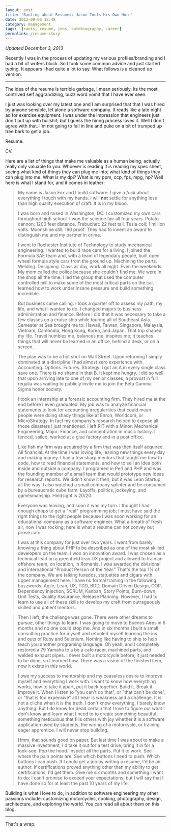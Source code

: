 ```yaml
---
layout: post
title: "Ranting about Resumes: Jason Toots His Own Horn"
date: 2012-09-06 18:48
category: management
tags:  [rants, resume, jobs, autobiography, career]
permalink: /resume-story
---
```


*Updated December 3, 2013*

Recently I was in the process of updating my various profiles/branding and I had a bit of writers block. So I took some common advice and just started typing. It appears I had quite a lot to say. What follows is a cleaned up version.

---

The idea of the resume is terrible garbage, I mean seriously, its the most contrived self aggrandizing, buzz word vomit that I have ever seen.

I just was looking over my latest one and I am surprised that that I was hired by anyone sensible, let alone a software company. It reads like a late night ad for exercise equipment. I was under the impression that engineers just don't put up with bullshit; but I guess the hiring process loves it. Well I don't agree with that. I'm not going to fall in line and puke on a bit of trumped up tree bark to get a job.

Resume.

CV.

Here are a list of things that make me valuable as a human being, actually really only valuable to you. Whoever is reading it is reading my spec sheet, seeing what kind of things they can plug me into; what kind of things they can plug into me. What is my dpi? What is my ppm, ccp, fps, mpg, hp? Well here is what I stand for, and it comes in leather:

> My name is Jason Fox and I build software. I give a *fuck* about everything I touch with my hands. I will **not** settle for anything less than high quality execution of craft. It is in my blood.
>
> I was born and raised in Washington, DC. I customized my own cars throughout high school. I won the science fair all four years. Potato cannon: 1200 feet distance. Trebuchet: 22 feet tall. Tesla coil: 1 million volts. Moonshine still: 190 proof. They had to invent an award to distinguish me and my partner in crime.
>
> I went to Rochester Institute of Technology to study mechanical engineering. I wanted to build race cars for a living. I joined the Formula SAE team and, with a team of legendary people, built open wheel formula style cars from the ground up. Machining the parts. Welding. Designing. Class all day, work all night. Even the weekends. My mom called the police because she couldn't find me. We were in the shop all the time. I led the group that used the computer controlled mill to make some of the most critical parts on the car. I learned how to work under insane pressure and build something incredible.
>
> But business came calling. I took a quarter off to assess my path, my life, and what I wanted to do. I changed majors to business administration and finance. Before I did that it was necessary to take a few classes on a cruise ship while touring all of Southeast Asia. Semester at Sea brought me to: Hawaii, Taiwan, Singapore, Malaysia, Vietnam, Cambodia, Hong Kong, Korea, and Japan. That trip shaped my life. Travel humbles me, balances me, inspires me; it teaches things that will never be learned in an office, behind a desk, or on a screen.

> The plan was to be a hot shot on Wall Street. Upon returning I simply dominated at a discipline I had almost zero experience with. Accounting. Options. Futures. Strategy. I got an A in every single class save one. There is no shame in that B. It kept me hungry. I did so well that upon arriving late to one of my senior classes, a provost in full regalia was waiting to publicly invite me to join the Beta Gamma Sigma honor society.
>
> I took an internship at a forensic accounting firm. They hired me at the end before I even graduated. My job was to analyze financial statements to look for accounting irregularities that could mean people were doing shady things like at Enron, Worldcom, or MicroStrategy. In fact my company's research helped to expose all those disasters I just mentioned. I left RIT with a Minor: Mechanical Engineering, Major: Finance, and concentration in music history. I fenced, sailed, worked at a glue factory and in a post office.
>
> Like fish my firm was acquired by a firm that was then itself acquired. All financial. At the time I was loving life, leaning new things every day and making money. I had a few sharp mentors that taught me how to code, how to read financial statements, and how to sell an idea both inside and outside a company. I programed in Perl and PHP and was the founding member of a small team that would prototype new ideas for research reports. We didn't know it then, but it was Lean Startup all the way. I also watched a small company splinter and be consumed by a bureaucratic cube farm. Layoffs, politics, jockeying, and gamesmanship. Hindsight is 20/20.
>
> Everyone was leaving, and soon it was my turn. I thought I had enough chops to get a "real" programming job; I must have said the right things to the right people because I was soon working for an educational company as a software engineer. What a breath of fresh air, now I was rocking; here is what a resume can not convey but prose can:
>
> I was at this company for just over two years. I went from barely knowing a thing about PHP to be described as one of the most skilled developers on the team. I won an innovation award. I was chosen as a technical lead on a greenfield lean UX project and allowed to train an offshore team, on location, in Romania. I was awarded the divisional and international "Product Person of the Year." That's the top 1% of the company. We are talking tuxedos, statuettes and cigars with upper management here. I have no formal training in the following buzzwords: Agile, Lean, UX, TDD, BDD, Domain Driven Design, OOP, Dependency Injection, SCRUM, Kanban, Story Points, Burn-down, Unit Tests, Quality Assurance, Release Planning. However, I had to learn to use all of these skills to develop my craft from outrageously skilled and patient mentors.

> Then I left, the challenge was gone. There were other dreams to pursue, other things to learn. I was going to move to Buenos Aires in 6 months and no one could stop me. And in six months I built a small consulting practice for myself and retooled myself learning the ins and outs of Ruby and Selenium. Nothing like having to ship to help teach you another programing language. Oh yeah, and I completely restored a 79 Yamaha to a be a cafe racer, machined parts, and welded exhaust pipes. I never built a motorcycle before, it just needed to be done, so I learned how. There was a vision of the finished item, now it exists in this world.
>
> I owe my success to mentorship and my ceaseless desire to improve myself and everything I work with. I want to know how everything works, how to take it apart, put it back together. Build it. Break it. Improve it. When I listen to "you can't do that", or "that can't be done", or "that is too expensive" all I hear is weakness and a challenge. It is not a cliché when it is the truth. I don't know everything, I barely know anything. But I do know for dead certain that I love to figure out what I don't know and learn what I need to to create something beautiful, something meticulous that fills others with joy whether it is a software application used by students, the wiring of a motorcycle, or training eager apprentice. I will never stop building.
>
> Hmm, that sounds good on paper. But last time I was about to make a massive investment, I'd take it out for a test drive, bring it in for a look-see. Pop the hood. Inspect all the parts. Put it to work. See where the pain points are. See which buttons I need to push. Which buttons I can push. If I could get a job by writing a resume, I'd be an author. If certifications proved anything other than my ability to get certifications, I'd get them. Give me six months and something I want to do; I can't promise to exceed your expectations, but I will say that I have done so for at least the past 10 years of my life.

Building is what I love to do, in addition to software engineering my other passions include: customizing motorcycles, cooking, photography, design, architecture, and exploring the world. You can read all about them on this blog.

---

That's a wrap.
